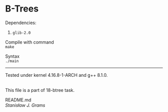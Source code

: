 # B-Trees
Dependencies:
1. `glib-2.0`

Compile with command \
`make`

Syntax \
`./main`

---
Tested under kernel 4.16.8-1-ARCH and g++ 8.1.0.

\
This file is a part of 18-btree task.

README.md\
*Stanisław J. Grams*
